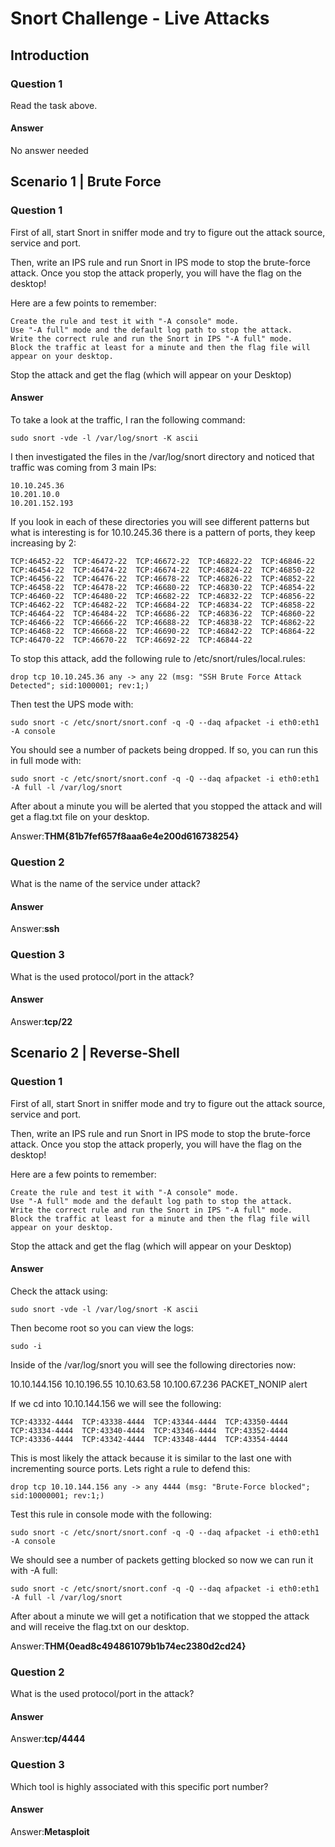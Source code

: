 # Snort Challenge - Live Attacks

## Introduction

### Question 1

Read the task above.

#### Answer

No answer needed

## Scenario 1 | Brute Force

### Question 1

First of all, start Snort in sniffer mode and try to figure out the attack source, service and port.

Then, write an IPS rule and run Snort in IPS mode to stop the brute-force attack. Once you stop the attack properly, you will have the flag on the desktop!

Here are a few points to remember:

    Create the rule and test it with "-A console" mode. 
    Use "-A full" mode and the default log path to stop the attack.
    Write the correct rule and run the Snort in IPS "-A full" mode.
    Block the traffic at least for a minute and then the flag file will appear on your desktop.

Stop the attack and get the flag (which will appear on your Desktop)

#### Answer

To take a look at the traffic, I ran the following command:

```sudo snort -vde -l /var/log/snort -K ascii``` 

I then investigated the files in the /var/log/snort directory and noticed that traffic was coming from 3 main IPs:

```
10.10.245.36
10.201.10.0
10.201.152.193
```

If you look in each of these directories you will see different patterns but what is interesting is for 10.10.245.36 there is a pattern of ports, they keep increasing by 2:

```
TCP:46452-22  TCP:46472-22  TCP:46672-22  TCP:46822-22  TCP:46846-22
TCP:46454-22  TCP:46474-22  TCP:46674-22  TCP:46824-22  TCP:46850-22
TCP:46456-22  TCP:46476-22  TCP:46678-22  TCP:46826-22  TCP:46852-22
TCP:46458-22  TCP:46478-22  TCP:46680-22  TCP:46830-22  TCP:46854-22
TCP:46460-22  TCP:46480-22  TCP:46682-22  TCP:46832-22  TCP:46856-22
TCP:46462-22  TCP:46482-22  TCP:46684-22  TCP:46834-22  TCP:46858-22
TCP:46464-22  TCP:46484-22  TCP:46686-22  TCP:46836-22  TCP:46860-22
TCP:46466-22  TCP:46666-22  TCP:46688-22  TCP:46838-22  TCP:46862-22
TCP:46468-22  TCP:46668-22  TCP:46690-22  TCP:46842-22  TCP:46864-22
TCP:46470-22  TCP:46670-22  TCP:46692-22  TCP:46844-22
```
To stop this attack, add the following rule to /etc/snort/rules/local.rules:

```drop tcp 10.10.245.36 any -> any 22 (msg: "SSH Brute Force Attack Detected"; sid:1000001; rev:1;)```

Then test the UPS mode with:

```sudo snort -c /etc/snort/snort.conf -q -Q --daq afpacket -i eth0:eth1 -A console```

You should see a number of packets being dropped. If so, you can run this in full mode with:

```sudo snort -c /etc/snort/snort.conf -q -Q --daq afpacket -i eth0:eth1 -A full -l /var/log/snort```

After about a minute you will be alerted that you stopped the attack and will get a flag.txt file on your desktop.

Answer:**THM{81b7fef657f8aaa6e4e200d616738254}**

### Question 2

What is the name of the service under attack?

#### Answer

Answer:**ssh**

### Question 3

What is the used protocol/port in the attack?

#### Answer

Answer:**tcp/22**

## Scenario 2 | Reverse-Shell

### Question 1

First of all, start Snort in sniffer mode and try to figure out the attack source, service and port.

Then, write an IPS rule and run Snort in IPS mode to stop the brute-force attack. Once you stop the attack properly, you will have the flag on the desktop!

Here are a few points to remember:

    Create the rule and test it with "-A console" mode. 
    Use "-A full" mode and the default log path to stop the attack.
    Write the correct rule and run the Snort in IPS "-A full" mode.
    Block the traffic at least for a minute and then the flag file will appear on your desktop.

Stop the attack and get the flag (which will appear on your Desktop)

#### Answer

Check the attack using:

```sudo snort -vde -l /var/log/snort -K ascii```

Then become root so you can view the logs:

```sudo -i```

Inside of the /var/log/snort you will see the following directories now:

10.10.144.156  10.10.196.55  10.10.63.58  10.100.67.236  PACKET_NONIP  alert

If we cd into 10.10.144.156 we will see the following:

```
TCP:43332-4444  TCP:43338-4444  TCP:43344-4444  TCP:43350-4444
TCP:43334-4444  TCP:43340-4444  TCP:43346-4444  TCP:43352-4444
TCP:43336-4444  TCP:43342-4444  TCP:43348-4444  TCP:43354-4444
```

This is most likely the attack because it is similar to the last one with incrementing source ports. Lets right a rule to defend this:

```drop tcp 10.10.144.156 any -> any 4444 (msg: "Brute-Force blocked"; sid:10000001; rev:1;)```

Test this rule in console mode with the following:

```sudo snort -c /etc/snort/snort.conf -q -Q --daq afpacket -i eth0:eth1 -A console```

We should see a number of packets getting blocked so now we can run it with -A full:

```sudo snort -c /etc/snort/snort.conf -q -Q --daq afpacket -i eth0:eth1 -A full -l /var/log/snort```

After about a minute we will get a notification that we stopped the attack and will receive the flag.txt on our desktop.

Answer:**THM{0ead8c494861079b1b74ec2380d2cd24}**

### Question 2

What is the used protocol/port in the attack?

#### Answer

Answer:**tcp/4444**

### Question 3

Which tool is highly associated with this specific port number?

#### Answer

Answer:**Metasploit**

